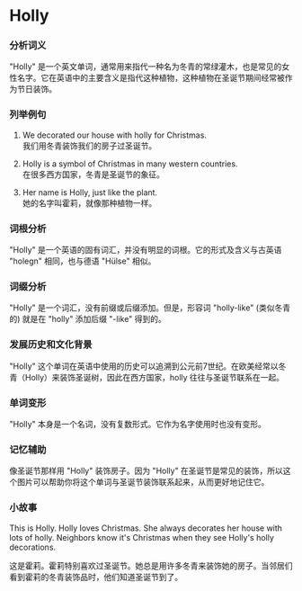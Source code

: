 # Holly

### 分析词义

  

"Holly" 是一个英文单词，通常用来指代一种名为冬青的常绿灌木，也是常见的女性名字。它在英语中的主要含义是指代这种植物，这种植物在圣诞节期间经常被作为节日装饰。

  

### 列举例句

  

1.  We decorated our house with holly for Christmas.  
    我们用冬青装饰我们的房子过圣诞节。
    
      
    
2.  Holly is a symbol of Christmas in many western countries.  
    在很多西方国家，冬青是圣诞节的象征。
    
      
    
3.  Her name is Holly, just like the plant.  
    她的名字叫霍莉，就像那种植物一样。
    
      
    

  

### 词根分析

  

"Holly" 是一个英语的固有词汇，并没有明显的词根。它的形式及含义与古英语 "holegn" 相同，也与德语 "Hülse" 相似。

  

### 词缀分析

  

"Holly" 是一个词汇，没有前缀或后缀添加。但是，形容词 "holly-like" (类似冬青的) 就是在 "holly" 添加后缀 "-like" 得到的。

  

### 发展历史和文化背景

  

"Holly" 这个单词在英语中使用的历史可以追溯到公元前7世纪。在欧美经常以冬青（Holly）来装饰圣诞树，因此在西方国家，holly 往往与圣诞节联系在一起。

  

### 单词变形

  

"Holly" 本身是一个名词，没有复数形式。它作为名字使用时也没有变形。

  

### 记忆辅助

  

像圣诞节那样用 "Holly" 装饰房子。因为 "Holly" 在圣诞节是常见的装饰，所以这个图片可以帮助你将这个单词与圣诞节装饰联系起来，从而更好地记住它。

  

### 小故事

  

This is Holly. Holly loves Christmas. She always decorates her house with lots of holly. Neighbors know it's Christmas when they see Holly's holly decorations.

  

这是霍莉。霍莉特别喜欢过圣诞节。她总是用许多冬青来装饰她的房子。当邻居们看到霍莉的冬青装饰品时，他们知道圣诞节到了。
